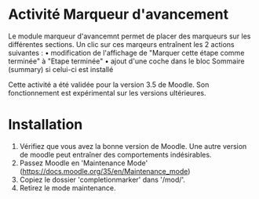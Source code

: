 Activité Marqueur d'avancement
============================
Le module marqueur d'avancemnt permet de placer des marqueurs sur les différentes sections. Un clic sur ces marqeurs entraînent les 2 actions suivantes :
• modification de l'affichage de "Marquer cette étape comme terminée" à "Etape terminée"
• ajout d'une coche dans le bloc Sommaire (summary) si celui-ci est installé

Cette activité a été validée pour la version 3.5 de Moodle. Son fonctionnement est expérimental sur les versions ultérieures.

Installation
============
1. Vérifiez que vous avez la bonne version de Moodle. Une autre version de moodle peut entraîner des comportements indésirables.
2. Passez Moodle en 'Maintenance Mode' (https://docs.moodle.org/35/en/Maintenance_mode)
3. Copiez le dossier 'completionmarker' dans '/mod/'.
4. Retirez le mode maintenance.
